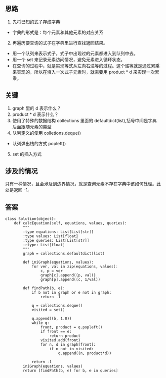 ## 思路
1. 先将已知的式子存成字典
+ 字典的形式是：每个元素和其他元素的对应关系
2. 再遍历要查询的式子在字典里进行查找返回结果。
+ 用一个队列来表示式子，式子中出现过的元素都进入到队列中去。
+ 用一个 set 来记录元素访问情况，避免元素进入循环状态。
+ 在查询的过程中，就是实现等式从左向右递等的过程。这个递等就是通过累乘来实现的，所以在填入一次式子元素时，就需要用 product * d 来实现一次累乘。

## 关键
1. graph 里的 d 表示什么？
2. product * d 表示什么？
3. 使用了特殊的数据结构 collections 里面的 defaultdict(list),括号中间是字典后面跟随元素的类型
4. 队列定义的使用 colletions.deque()
+ 队列弹出栈的方式 popleft()
5. set 的插入方式 

## 涉及的情况
只有一种情况，且会涉及到边界情况，就是查询元素不存在字典中该如何处理。此处是返回 -1。

## 答案
```
class Solution(object):
    def calcEquation(self, equations, values, queries):
        """
        :type equations: List[List[str]]
        :type values: List[float]
        :type queries: List[List[str]]
        :rtype: List[float]
        """
        graph = collections.defaultdict(list)
        
        def iniGraph(equations, values):
            for ver, val in zip(equations, values):
                c, p = ver
                graph[c].append((p, val))
                graph[p].append((c, 1/val))
        
        def findPath(b, e):
            if b not in graph or e not in graph:
                return -1
            
            q = collections.deque()
            visited = set()
            
            q.append((b, 1.0))
            while q:
                front, product = q.popleft()
                if front == e:
                    return product
                visited.add(front)
                for n, d in graph[front]:
                    if n not in visited:
                        q.append((n, product*d))
                        
            return -1
        iniGraph(equations, values)
        return [findPath(b, e) for b, e in queries]
```
